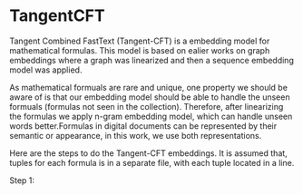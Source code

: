 # TangentCFT
Tangent Combined FastText (Tangent-CFT) is a embedding model for mathematical formulas. 
This model is based on ealier works on graph embeddings where a graph was linearized and then a sequence embedding model was applied.

As mathematical formuals are rare and unique, one property we should be aware of is that our embedding model should be able to handle the unseen formuals (formulas not seen in the collection). Therefore, after linearizing the formulas we apply n-gram embedding model, which can handle unseen words better.Formulas in digital documents can be represented by their semantic or appearance, in this work, we use both representations.

Here are the steps to do the Tangent-CFT embeddings. It is assumed that, tuples for each formula is in a separate file, with each tuple located in a line.

Step 1:
